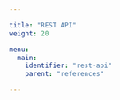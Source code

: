 ```yaml
---

title: "REST API"
weight: 20

menu:
  main:
    identifier: "rest-api"
    parent: "references"

---
```

